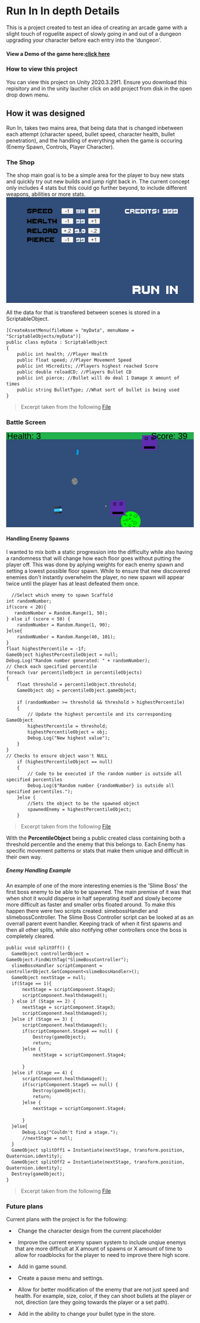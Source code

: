 <h1>Run In In depth Details</h2> 
This is a project created to test an idea of creating an arcade game with a slight touch of roguelite aspect of slowly going in and out of a dungeon upgrading your character before each entry into the 'dungeon'. 

<h4>View a Demo of the game here:<a href="https://youtu.be/UA_tExFqTC4">click here</a></h4>

<h3>How to view this project</h3>
You can view this project on Unity 2020.3.29f1. Ensure you download this repisitory and in the unity laucher click on add project from disk in the open drop down menu.

<h2> How it was designed</h3>
Run In, takes two mains area, that being data that is changed inbetween each attempt (character speed, bullet speed, character health, bullet penetration), and the handling of everything when the game is occuring (Enemy Spawn, Controls, Player Character). 


<h3>The Shop</h3>
The shop main goal is to be a simple area for the player to buy new stats and quickly try out new builds and jump right back in. The current concept only includes 4 stats but this could go further beyond, to include different weapons, abilities or more stats.  
<img src="img1.PNG" alt="The upgrade screen of the game">
<br>

All the data for that is transfered between scenes is stored in a ScriptableObject. 


    [CreateAssetMenu(fileName = "myData", menuName = "ScriptableObjects/myData")]
    public class myData : ScriptableObject
    {
        public int health; //Player Health
        public float speed; //Player Movement Speed
        public int HScredits; //Players highest reached Score
        public double reloadCD; //Players Bullet CD
        public int pierce; //Bullet will do deal 1 Damage X amount of times
        public string BulletType; //What sort of bullet is being used
    }

> Excerpt taken from the following [File](https://github.com/willpk03/Rogue-lite-Bullet-Hell-/blob/main/Assets/Scripts/myData.asset)


<h3> Battle Screen</h3>
<img src="img2.PNG" alt="The main screen of the game">

<h4> Handling Enemy Spawns </h4> 
I wanted to mix both a static progression into the difficulty while also having a randomness that will change how each floor goes without putting the player off. This was done by aplying weights for each enemy spawn and setting a lowest possible floor spawn. While to ensure that new discovered enemies don't instantly overwhelm the player, no new spawn will appear twice until the player has at least defeated them once.
<br>



      //Select which enemy to spawn Scaffold
    int randomNumber;
    if(score < 20){
       randomNumber = Random.Range(1, 50);
    } else if (score < 50) { 
        randomNumber = Random.Range(1, 90);
    }else{
        randomNumber = Random.Range(40, 101);
    }
    float highestPercentile = -1f;
    GameObject highestPercentileObject = null;
    Debug.Log("Random number generated: " + randomNumber);
    // Check each specified percentile
    foreach (var percentileObject in percentileObjects)
    {
        float threshold = percentileObject.threshold;
        GameObject obj = percentileObject.gameObject;
    
        if (randomNumber >= threshold && threshold > highestPercentile)
        {
            // Update the highest percentile and its corresponding GameObject
            highestPercentile = threshold;
            highestPercentileObject = obj;
            Debug.Log("New highest value");
        }
    }
    // Checks to ensure object wasn't NULL
        if (highestPercentileObject == null)
        {
            // Code to be executed if the random number is outside all specified percentiles
            Debug.Log($"Random number {randomNumber} is outside all specified percentiles.");
        }else {
            //Sets the object to be the spawned object
            spawnedEnemy = highestPercentileObject;
        } 
> Excerpt taken from the following [File](https://github.com/willpk03/Rogue-lite-Bullet-Hell-/blob/main/Assets/Scripts/Player%20Handlers/Player1Controller.cs)

With the <b>PercentileObject</b> being a public created class containing both a threshold percentile and the enemy that this belongs to.
Each Enemy has specific movement patterns or stats that make them unique and difficult in their own way. 

<h5> Enemy Handling Example </h5> 
An example of one of the more interesting enemies is the 'Slime Boss' the first boss enemy to be able to be spawned. The main premise of it was that when shot it would disperse in half seperating itself and slowly become more difficult as faster and smaller orbs floated around. To make this happen there were two scripts created: simebossHandler and slimebossController. The Slime Boss Controller script can be looked at as an overrall parent event handler. Keeping track of when it first spawns and then all other splits, while also notifying other controllers once the boss is completely cleared. 

    public void splitOff() {
      GameObject controllerObject = GameObject.FindWithTag("SlimeBossController");
      slimeBossHandler scriptComponent = controllerObject.GetComponent<slimeBossHandler>();
      GameObject nextStage = null;
      if(Stage == 1){
          nextStage = scriptComponent.Stage2;
          scriptComponent.healthdamaged();
      } else if (Stage == 2) {
          nextStage = scriptComponent.Stage3;
          scriptComponent.healthdamaged();
      }else if (Stage == 3) {
          scriptComponent.healthdamaged();
          if(scriptComponent.Stage4 == null) {
              Destroy(gameObject);
              return;
          }else {
              nextStage = scriptComponent.Stage4;
              
          }
      }else if (Stage == 4) {
          scriptComponent.healthdamaged();
          if(scriptComponent.Stage5 == null) {
              Destroy(gameObject);
              return;
          }else {
              nextStage = scriptComponent.Stage4;
              
          }
      }else{ 
          Debug.Log("Couldn't find a stage.");
          //nextStage = null;
      }
      GameObject splitOff1 = Instantiate(nextStage, transform.position, Quaternion.identity);
      GameObject splitOff2 = Instantiate(nextStage, transform.position, Quaternion.identity);
      Destroy(gameObject);
    }
> Excerpt taken from the following [File](https://github.com/willpk03/Rogue-lite-Bullet-Hell-/blob/main/Assets/Scripts/Boss%20Handlers/Slime%20Boss/slimeBossController.cs)

<h3> Future plans</h3>
Current plans with the project is for the following:

-  &nbsp; Change the character design from the current placeholder

-  &nbsp; Improve the current enemy spawn system to include unqiue enemys that are more difficult at X amount of spawns or X amount of time to allow for roadblocks for the player to need to improve there high score.
  
-  &nbsp; Add in game sound.
  
-  &nbsp; Create a pause menu and settings.

-  &nbsp; Allow for better modification of the enemy that are not just speed and health. For example, size, color, if they can shoot bullets at the player or not, direction (are they going towards the player or a set path).
  
-  &nbsp; Add in the ability to change your bullet type in the store.
  

